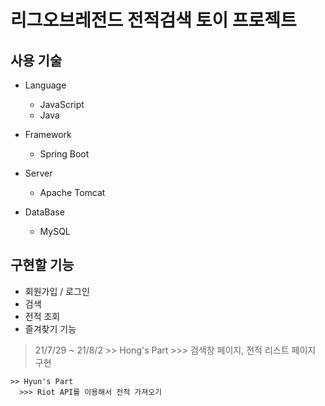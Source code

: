 
# 리그오브레전드 전적검색 토이 프로젝트


  ## 사용 기술

  - Language
    - JavaScript
    - Java
  
  - Framework
    - Spring Boot
 
  
  - Server
    - Apache Tomcat

  - DataBase
    - MySQL

  ## 구현할 기능
  
  - 회원가입 / 로그인
  - 검색
  - 전적 조회
  - 즐겨찾기 기능
  
  
  
  
  > 21/7/29 ~ 21/8/2
    >> Hong's Part
      >>> 검색창 페이지, 전적 리스트 페이지 구현
      
    >> Hyun's Part
      >>> Riot API를 이용해서 전적 가져오기
  
